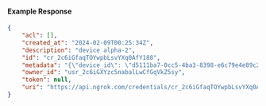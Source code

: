 <!-- Code generated for API Clients. DO NOT EDIT. -->

#### Example Response

```json
{
	"acl": [],
	"created_at": "2024-02-09T00:25:34Z",
	"description": "device alpha-2",
	"id": "cr_2c6iGfaqTOYwpbLsvYXq0AfY188",
	"metadata": "{\"device_id\": \"d5111ba7-0cc5-4ba3-8398-e6c79e4e89c2\"}",
	"owner_id": "usr_2c6iGXYzc5nabalLwCfGqVkZ5sy",
	"token": null,
	"uri": "https://api.ngrok.com/credentials/cr_2c6iGfaqTOYwpbLsvYXq0AfY188"
}
```
